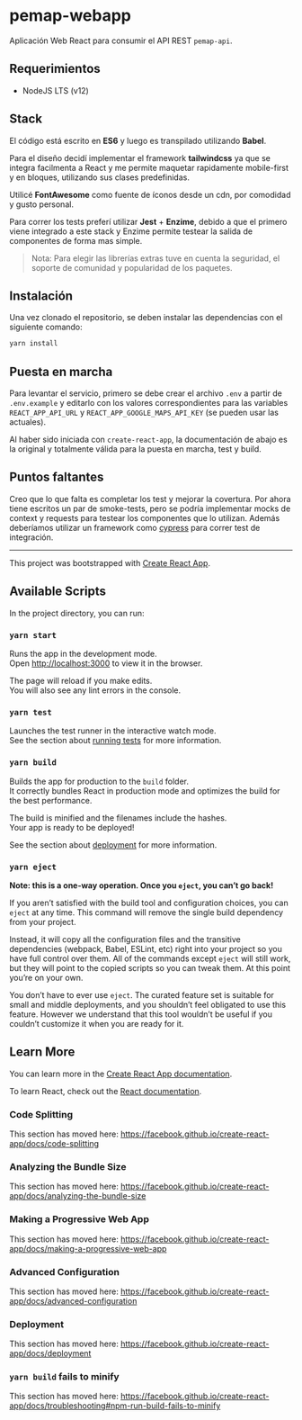 # pemap-webapp

Aplicación Web React para consumir el API REST `pemap-api`.

## Requerimientos

- NodeJS LTS (v12)

## Stack

El código está escrito en **ES6** y luego es transpilado utilizando **Babel**.

Para el diseño decidí implementar el framework **tailwindcss** ya que se integra facilmenta a React y me permite maquetar rapidamente mobile-first y en bloques, utilizando sus clases predefinidas.

Utilicé **FontAwesome** como fuente de íconos desde un cdn, por comodidad y gusto personal.

Para correr los tests preferí utilizar **Jest** + **Enzime**, debido a que el primero viene integrado a este stack y Enzime permite testear la salida de componentes de forma mas simple.

> Nota: Para elegir las librerías extras tuve en cuenta la seguridad, el soporte de comunidad y popularidad de los paquetes.

## Instalación

Una vez clonado el repositorio, se deben instalar las dependencias con el siguiente comando:

```bash
yarn install
```

## Puesta en marcha

Para levantar el servicio, primero se debe crear el archivo `.env` a partir de `.env.example` y editarlo con los valores correspondientes para las variables `REACT_APP_API_URL` y `REACT_APP_GOOGLE_MAPS_API_KEY` (se pueden usar las actuales).

Al haber sido iniciada con `create-react-app`, la documentación de abajo es la original y totalmente válida para la puesta en marcha, test y build.

## Puntos faltantes

Creo que lo que falta es completar los test y mejorar la covertura. Por ahora tiene escritos un par de smoke-tests, pero se podría implementar mocks de context y requests para testear los componentes que lo utilizan. Además deberíamos utilizar un framework como [cypress](https://www.cypress.io) para correr test de integración.

---

This project was bootstrapped with [Create React App](https://github.com/facebook/create-react-app).

## Available Scripts

In the project directory, you can run:

### `yarn start`

Runs the app in the development mode.<br />
Open [http://localhost:3000](http://localhost:3000) to view it in the browser.

The page will reload if you make edits.<br />
You will also see any lint errors in the console.

### `yarn test`

Launches the test runner in the interactive watch mode.<br />
See the section about [running tests](https://facebook.github.io/create-react-app/docs/running-tests) for more information.

### `yarn build`

Builds the app for production to the `build` folder.<br />
It correctly bundles React in production mode and optimizes the build for the best performance.

The build is minified and the filenames include the hashes.<br />
Your app is ready to be deployed!

See the section about [deployment](https://facebook.github.io/create-react-app/docs/deployment) for more information.

### `yarn eject`

**Note: this is a one-way operation. Once you `eject`, you can’t go back!**

If you aren’t satisfied with the build tool and configuration choices, you can `eject` at any time. This command will remove the single build dependency from your project.

Instead, it will copy all the configuration files and the transitive dependencies (webpack, Babel, ESLint, etc) right into your project so you have full control over them. All of the commands except `eject` will still work, but they will point to the copied scripts so you can tweak them. At this point you’re on your own.

You don’t have to ever use `eject`. The curated feature set is suitable for small and middle deployments, and you shouldn’t feel obligated to use this feature. However we understand that this tool wouldn’t be useful if you couldn’t customize it when you are ready for it.

## Learn More

You can learn more in the [Create React App documentation](https://facebook.github.io/create-react-app/docs/getting-started).

To learn React, check out the [React documentation](https://reactjs.org/).

### Code Splitting

This section has moved here: https://facebook.github.io/create-react-app/docs/code-splitting

### Analyzing the Bundle Size

This section has moved here: https://facebook.github.io/create-react-app/docs/analyzing-the-bundle-size

### Making a Progressive Web App

This section has moved here: https://facebook.github.io/create-react-app/docs/making-a-progressive-web-app

### Advanced Configuration

This section has moved here: https://facebook.github.io/create-react-app/docs/advanced-configuration

### Deployment

This section has moved here: https://facebook.github.io/create-react-app/docs/deployment

### `yarn build` fails to minify

This section has moved here: https://facebook.github.io/create-react-app/docs/troubleshooting#npm-run-build-fails-to-minify
